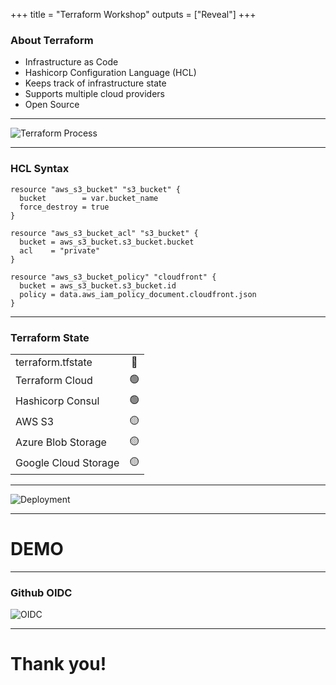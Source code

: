 +++
title = "Terraform Workshop"
outputs = ["Reveal"]
+++

### About Terraform

* Infrastructure as Code
* Hashicorp Configuration Language (HCL)
* Keeps track of infrastructure state
* Supports multiple cloud providers
* Open Source

---
![Terraform Process](/terraform01.png)

---

### HCL Syntax

```hcl
resource "aws_s3_bucket" "s3_bucket" {
  bucket        = var.bucket_name   
  force_destroy = true
}

resource "aws_s3_bucket_acl" "s3_bucket" {
  bucket = aws_s3_bucket.s3_bucket.bucket
  acl    = "private"
}

resource "aws_s3_bucket_policy" "cloudfront" {  
  bucket = aws_s3_bucket.s3_bucket.id  
  policy = data.aws_iam_policy_document.cloudfront.json
}
```

---
### Terraform State


|                      |       |
| -------------------- | :---: |
| terraform.tfstate    |   🔴   |
| Terraform Cloud      |   🟢   |
| Hashicorp Consul     |   🟢   |
| AWS S3               |   🟡   |
| Azure Blob Storage   |   🟡   |
| Google Cloud Storage |   🟡   |


---

![Deployment](/terraform02.png)

---

# DEMO

---

### Github OIDC

![OIDC](/terraform03.png)

---

# Thank you!